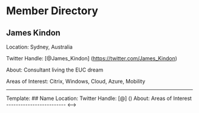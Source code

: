# **Member Directory**

## James Kindon

Location: Sydney, Australia

Twitter Handle: [@James_Kindon] (https://twitter.com/James_Kindon)

About: Consultant living the EUC dream

Areas of Interest: Citrix, Windows, Cloud, Azure, Mobility

-------------------------

<!---> Template:
## Name

Location:

Twitter Handle: [@] ()

About:

Areas of Interest

-------------------------

<-->


